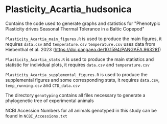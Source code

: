 # Plasticity_Acartia_hudsonica
Contains the code used to generate graphs and statistics for "Phenotypic Plasticity drives Seasonal Thermal Tolerance in a Baltic Copepod"

`Plasticity_Acartia_main_figures.R` is used to produce the main figures, it requires `data.csv` and `temperature.csv`
`temperature.csv` uses data from Hiebenthal et al. 2023 (https://doi.pangaea.de/10.1594/PANGAEA.963281)

`Plasticity_Acartia_stats.R` is used to produce the main statistics and statistic for individual plots, it requires `data.csv` and `temperature.csv`

`Plasticity_Acartia_supplemental_figures.R` is used to produce the supplemental figures and some corresponding stats, it requires `data.csv`, `temp_running.csv` and `CTD_data.csv`

The directory `genotyping` contains all files necessary to generate a phylogenetic tree of experimental animals

NCBI Accession Numbers for all animals genotyped in this study can be found in `NCBI_Accessions.txt`
